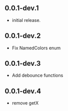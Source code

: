 ## 0.0.1-dev.1

* initial release.

## 0.0.1-dev.2

* Fix NamedColors enum

## 0.0.1-dev.3

* Add debounce functions

## 0.0.1-dev.4

* remove getX